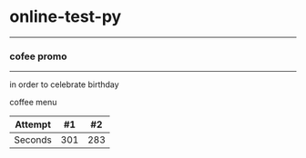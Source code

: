 # online-test-py

------------------------------------------------------------------------------
### cofee promo
------------------------------------------------------------------------------

in order to celebrate birthday

coffee menu 

| Attempt | #1 | #2 |
| :---: | :---: | :---: |
| Seconds | 301 | 283 |
